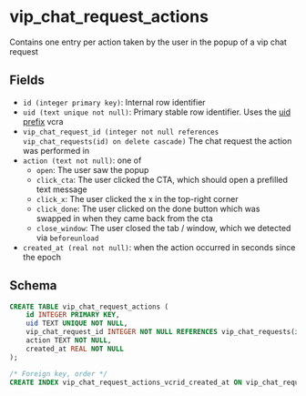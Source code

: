 # vip_chat_request_actions

Contains one entry per action taken by the user in the popup of a vip chat request

## Fields

- `id (integer primary key)`: Internal row identifier
- `uid (text unique not null)`: Primary stable row identifier. Uses the
  [uid prefix](../uid_prefixes.md) vcra
- `vip_chat_request_id (integer not null references vip_chat_requests(id) on delete cascade)`
  The chat request the action was performed in
- `action (text not null)`: one of
  - `open`: The user saw the popup
  - `click_cta`: The user clicked the CTA, which should open a prefilled text message
  - `click_x`: The user clicked the x in the top-right corner
  - `click_done`: The user clicked on the done button which was swapped in when they
    came back from the cta
  - `close_window`: The user closed the tab / window, which we detected via `beforeunload`
- `created_at (real not null)`: when the action occurred in seconds since the epoch

## Schema

```sql
CREATE TABLE vip_chat_request_actions (
    id INTEGER PRIMARY KEY,
    uid TEXT UNIQUE NOT NULL,
    vip_chat_request_id INTEGER NOT NULL REFERENCES vip_chat_requests(id) ON DELETE CASCADE,
    action TEXT NOT NULL,
    created_at REAL NOT NULL
);

/* Foreign key, order */
CREATE INDEX vip_chat_request_actions_vcrid_created_at ON vip_chat_request_actions(vip_chat_request_id, created_at);
```
